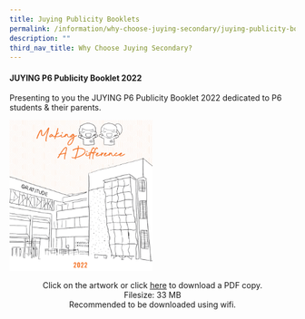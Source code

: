 ```yaml
---
title: Juying Publicity Booklets
permalink: /information/why-choose-juying-secondary/juying-publicity-booklets/
description: ""
third_nav_title: Why Choose Juying Secondary?
---
```

<h4><strong>JUYING P6 Publicity Booklet 2022</strong></h4>
<p>Presenting to you the JUYING P6 Publicity Booklet 2022 dedicated to P6 students &amp; their parents.</p>
<a href="https://drive.google.com/file/d/1qJiddPdq2slbKnMil0-A9lvfmxVTAbq1/view?usp=share_link"><img style="width: 50%;" src="/images/jpb1.png"></a>
<p style="text-align: center;">Click on the artwork or click&nbsp;<u><a href="https://drive.google.com/file/d/1qJiddPdq2slbKnMil0-A9lvfmxVTAbq1/view?usp=share_link" target="_blank" rel="noopener">here</a></u> to download a PDF copy.<br />Filesize: 33 MB<br />Recommended to be downloaded using wifi.</p>
